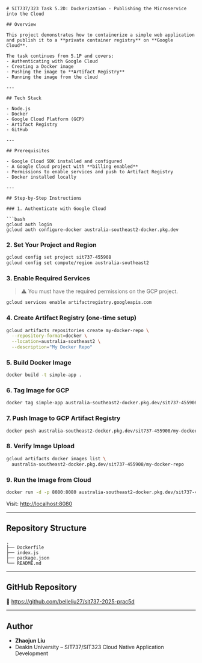 ```
# SIT737/323 Task 5.2D: Dockerization - Publishing the Microservice into the Cloud

## Overview

This project demonstrates how to containerize a simple web application and publish it to a **private container registry** on **Google Cloud**.

The task continues from 5.1P and covers:
- Authenticating with Google Cloud
- Creating a Docker image
- Pushing the image to **Artifact Registry**
- Running the image from the cloud

---

## Tech Stack

- Node.js
- Docker
- Google Cloud Platform (GCP)
- Artifact Registry
- GitHub

---

## Prerequisites

- Google Cloud SDK installed and configured
- A Google Cloud project with **billing enabled**
- Permissions to enable services and push to Artifact Registry
- Docker installed locally

---

## Step-by-Step Instructions

### 1. Authenticate with Google Cloud

```bash
gcloud auth login
gcloud auth configure-docker australia-southeast2-docker.pkg.dev
```

### 2. Set Your Project and Region

```bash
gcloud config set project sit737-455908
gcloud config set compute/region australia-southeast2
```

### 3. Enable Required Services

> ⚠️ You must have the required permissions on the GCP project.

```bash
gcloud services enable artifactregistry.googleapis.com
```

### 4. Create Artifact Registry (one-time setup)

```bash
gcloud artifacts repositories create my-docker-repo \
  --repository-format=docker \
  --location=australia-southeast2 \
  --description="My Docker Repo"
```

### 5. Build Docker Image

```bash
docker build -t simple-app .
```

### 6. Tag Image for GCP

```bash
docker tag simple-app australia-southeast2-docker.pkg.dev/sit737-455908/my-docker-repo/simple-app
```

### 7. Push Image to GCP Artifact Registry

```bash
docker push australia-southeast2-docker.pkg.dev/sit737-455908/my-docker-repo/simple-app
```

### 8. Verify Image Upload

```bash
gcloud artifacts docker images list \
  australia-southeast2-docker.pkg.dev/sit737-455908/my-docker-repo
```

### 9. Run the Image from Cloud

```bash
docker run -d -p 8080:8080 australia-southeast2-docker.pkg.dev/sit737-455908/my-docker-repo/simple-app
```

Visit: [http://localhost:8080](http://localhost:8080)

---

## Repository Structure

```
.
├── Dockerfile
├── index.js
├── package.json
└── README.md
```

---

## GitHub Repository

🔗 https://github.com/belleliu27/sit737-2025-prac5d

---

## Author

- **Zhaojun Liu**
- Deakin University – SIT737/SIT323 Cloud Native Application Development
```
